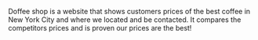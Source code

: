 Doffee shop is a website that shows customers prices of the best coffee in New York City and where we located and be contacted. It compares the competitors prices and is proven our prices are the best!
